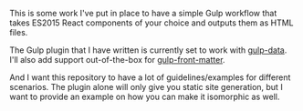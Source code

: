 This is some work I've put in place to have a simple Gulp workflow that takes ES2015 React components of your choice and outputs them as HTML files.

The Gulp plugin that I have written is currently set to work with [gulp-data](https://www.npmjs.com/package/gulp-data). I'll also add support out-of-the-box for [gulp-front-matter](https://www.npmjs.com/package/gulp-front-matter).

And I want this repository to have a lot of guidelines/examples for different scenarios. The plugin alone will only give you static site generation, but I want to provide an example on how you can make it isomorphic as well.